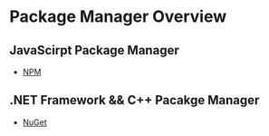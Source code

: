 # Package Manager Overview

## JavaScirpt Package Manager

* [NPM](https://www.npmjs.com)

## .NET Framework && C++ Pacakge Manager

* [NuGet](https://www.nuget.org)